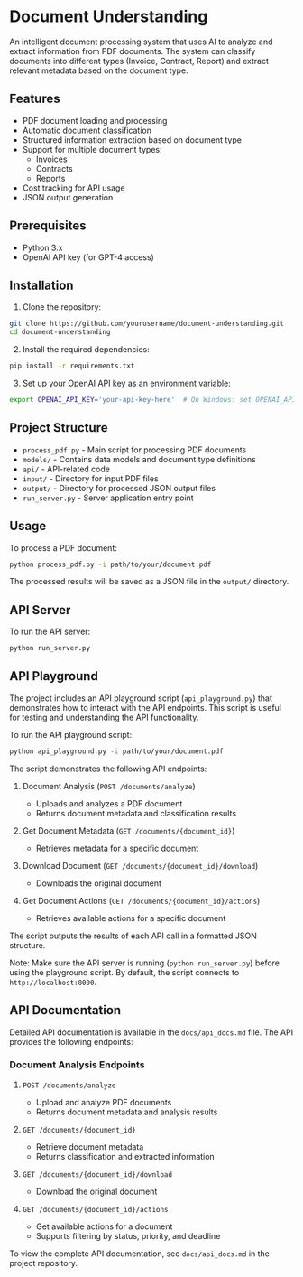 # Document Understanding

An intelligent document processing system that uses AI to analyze and extract information from PDF documents. The system can classify documents into different types (Invoice, Contract, Report) and extract relevant metadata based on the document type.

## Features

- PDF document loading and processing
- Automatic document classification
- Structured information extraction based on document type
- Support for multiple document types:
  - Invoices
  - Contracts
  - Reports
- Cost tracking for API usage
- JSON output generation

## Prerequisites

- Python 3.x
- OpenAI API key (for GPT-4 access)

## Installation

1. Clone the repository:
```bash
git clone https://github.com/yourusername/document-understanding.git
cd document-understanding
```

2. Install the required dependencies:
```bash
pip install -r requirements.txt
```

3. Set up your OpenAI API key as an environment variable:
```bash
export OPENAI_API_KEY='your-api-key-here'  # On Windows: set OPENAI_API_KEY=your-api-key-here
```

## Project Structure

- `process_pdf.py` - Main script for processing PDF documents
- `models/` - Contains data models and document type definitions
- `api/` - API-related code
- `input/` - Directory for input PDF files
- `output/` - Directory for processed JSON output files
- `run_server.py` - Server application entry point

## Usage

To process a PDF document:

```bash
python process_pdf.py -i path/to/your/document.pdf
```

The processed results will be saved as a JSON file in the `output/` directory.

## API Server

To run the API server:

```bash
python run_server.py
```

## API Playground

The project includes an API playground script (`api_playground.py`) that demonstrates how to interact with the API endpoints. This script is useful for testing and understanding the API functionality.

To run the API playground script:

```bash
python api_playground.py -i path/to/your/document.pdf
```

The script demonstrates the following API endpoints:

1. Document Analysis (`POST /documents/analyze`)
   - Uploads and analyzes a PDF document
   - Returns document metadata and classification results

2. Get Document Metadata (`GET /documents/{document_id}`)
   - Retrieves metadata for a specific document

3. Download Document (`GET /documents/{document_id}/download`)
   - Downloads the original document

4. Get Document Actions (`GET /documents/{document_id}/actions`)
   - Retrieves available actions for a specific document

The script outputs the results of each API call in a formatted JSON structure.

Note: Make sure the API server is running (`python run_server.py`) before using the playground script. By default, the script connects to `http://localhost:8000`.

## API Documentation

Detailed API documentation is available in the `docs/api_docs.md` file. The API provides the following endpoints:

### Document Analysis Endpoints

1. `POST /documents/analyze`
   - Upload and analyze PDF documents
   - Returns document metadata and analysis results

2. `GET /documents/{document_id}`
   - Retrieve document metadata
   - Returns classification and extracted information

3. `GET /documents/{document_id}/download`
   - Download the original document

4. `GET /documents/{document_id}/actions`
   - Get available actions for a document
   - Supports filtering by status, priority, and deadline

To view the complete API documentation, see `docs/api_docs.md` in the project repository.


